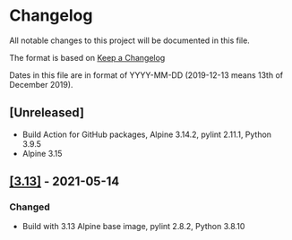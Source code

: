 # Changelog

All notable changes to this project will be documented in this file.

The format is based on [Keep a Changelog](https://keepachangelog.com/en/1.0.0/)

Dates in this file are in format of YYYY-MM-DD (2019-12-13 means 13th of December 2019).

## [Unreleased]

* Build Action for GitHub packages, Alpine 3.14.2, pylint 2.11.1, Python 3.9.5
* Alpine 3.15

## [[3.13]](https://github.com/alastairhm/alpine-python3-lint/releases/tag/3.13) - 2021-05-14

### Changed

* Build with 3.13 Alpine base image, pylint 2.8.2, Python 3.8.10
